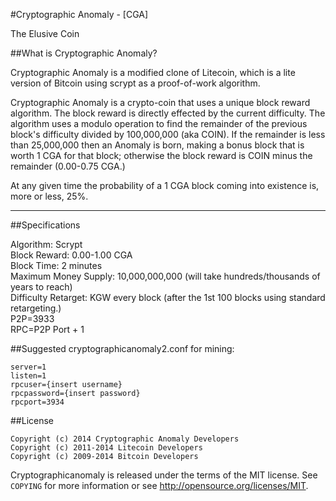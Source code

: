 #Cryptographic Anomaly - [CGA]  

The Elusive Coin  

##What is Cryptographic Anomaly?

Cryptographic Anomaly is a modified clone of Litecoin, which is a lite version of Bitcoin using scrypt as a proof-of-work algorithm. 

Cryptographic Anomaly is a crypto-coin that uses a unique block reward algorithm. The block reward is directly effected by the current difficulty. The algorithm uses a modulo operation to find the remainder of the previous block's difficulty divided by 100,000,000 (aka COIN). If the remainder is less than 25,000,000 then an Anomaly is born, making a bonus block that is worth 1 CGA for that block; otherwise the block reward is COIN minus the remainder (0.00-0.75 CGA.)

At any given time the probability of a 1 CGA block coming into existence is, more or less, 25%.

-----------------------------------------------------------------------------------------------------

##Specifications

Algorithm: Scrypt<br />
Block Reward: 0.00-1.00 CGA<br />
Block Time: 2 minutes<br />
Maximum Money Supply: 10,000,000,000 (will take hundreds/thousands of years to reach)<br />
Difficulty Retarget: KGW every block (after the 1st 100 blocks using standard retargeting.)<br />
P2P=3933<br />
RPC=P2P Port + 1

##Suggested cryptographicanomaly2.conf for mining:

	server=1
 	listen=1
 	rpcuser={insert username}
 	rpcpassword={insert password}
 	rpcport=3934
	

##License

	Copyright (c) 2014 Cryptographic Anomaly Developers
	Copyright (c) 2011-2014 Litecoin Developers
	Copyright (c) 2009-2014 Bitcoin Developers

Cryptographicanomaly is released under the terms of the MIT license. See `COPYING` for more
information or see http://opensource.org/licenses/MIT.
